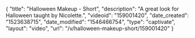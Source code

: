 {
    "title": "Halloween Makeup - Short",
    "description": "A great look for Halloween taught by Nicolette.",
    "videoid": "159001420",
    "date_created": "1523638715",
    "date_modified": "1546466754",
    "type": "captivate",
    "layout": "video",
    "url": "\/v\/halloween-makeup-short\/159001420"
}